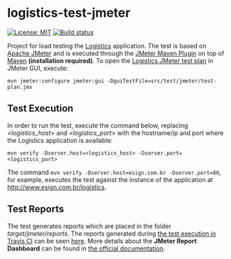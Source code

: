 # logistics-test-jmeter

[![License: MIT](https://img.shields.io/badge/License-MIT-yellow.svg)](https://opensource.org/licenses/MIT) [![Build status](https://travis-ci.org/esign-consulting/logistics-test-jmeter.svg?branch=master)](https://travis-ci.org/esign-consulting/logistics-test-jmeter)

Project for load testing the [Logistics](https://github.com/esign-consulting/logistics) application. The test is based on [Apache JMeter](https://jmeter.apache.org) and is executed through the [JMeter Maven Plugin](https://github.com/jmeter-maven-plugin/jmeter-maven-plugin) on top of [Maven](https://maven.apache.org) **(installation required)**. To open the [Logistics JMeter test plan](src/test/jmeter/test-plan.jmx) in JMeter GUI, execute:

`mvn jmeter:configure jmeter:gui -DguiTestFile=src/test/jmeter/test-plan.jmx`

## Test Execution

In order to run the test, execute the command below, replacing *<logistics_host>* and *<logistics_port>* with the hostname/ip and port where the Logistics application is available:

`mvn verify -Dserver.host=<logistics_host> -Dserver.port=<logistics_port>`

The command `mvn verify -Dserver.host=esign.com.br -Dserver.port=80`, for example, executes the test against the instance of the application at <http://www.esign.com.br/logistics>.

## Test Reports

The test generates reports which are placed in the folder *target/jmeter/reports*. The reports generated during [the test execution in Travis CI](https://travis-ci.org/esign-consulting/logistics-test-jmeter) can be seen [here](http://www.esign.com.br/logistics-test-jmeter/test-plan/index.html). More details about the **JMeter Report Dashboard** can be found in [the official documentation](https://jmeter.apache.org/usermanual/generating-dashboard.html).
